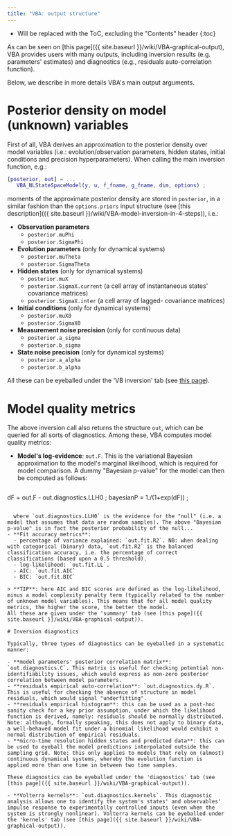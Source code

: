 ```yaml
---
title: "VBA: output structure"
---
```

* Will be replaced with the ToC, excluding the "Contents" header
{:toc}

As can be seen on [this page]({{ site.baseurl }}/wiki/VBA-graphical-output), VBA provides users with many outputs, including inversion results (e.g. parameters' estimates) and diagnostics (e.g., residuals auto-correlation function).

Below, we describe in more details VBA's main output arguments.

# Posterior density on model (unknown) variables

First of all, VBA derives an approximation to the posterior density over model variables (i.e.: evolution/observation parameters, hidden states, initial conditions and precision hyperparameters). When calling the main inversion function, e.g.:

```matlab
[posterior, out] = ...
   VBA_NLStateSpaceModel(y, u, f_fname, g_fname, dim, options) ;
```

moments of the approximate posterior density are stored in `posterior`, in a similar fashion than the `options.priors` input structure (see [this description]({{ site.baseurl }}/wiki/VBA-model-inversion-in-4-steps)), i.e.:

- **Observation parameters**
  - `posterior.muPhi`
  - `posterior.SigmaPhi`
- **Evolution parameters** (only for dynamical systems)
  - `posterior.muTheta`
  - `posterior.SigmaTheta`
- **Hidden states** (only for dynamical systems)
  - `posterior.muX`
  - `posterior.SigmaX.current` (a cell array of instantaneous states' covariance matrices)
  - `posterior.SigmaX.inter` (a cell array of lagged- covariance matrices)
- **Initial conditions** (only for dynamical systems)
  - `posterior.muX0`
  - `posterior.SigmaX0`
- **Measurement noise precision** (only for continuous data)
  - `posterior.a_sigma`
  - `posterior.b_sigma`
- **State noise precision**  (only for dynamical systems)
  - `posterior.a_alpha`
  - `posterior.b_alpha`

All these can be eyeballed under the 'VB inversion' tab (see [this page](VBA-graphical-output.html)).

# Model quality metrics

The above inversion call also returns the structure `out`, which can be queried for all sorts of diagnostics. Among these, VBA computes model quality metrics:

- **Model's log-evidence**: `out.F`. This is the variational Bayesian approximation to the model's marginal likelihood, which is required for model comparison. A dummy "Bayesian p-value" for the model can then be computed as follows:
   
  ```matlab
dF = out.F - out.diagnostics.LLH0 ;
bayesianP = 1./(1+exp(dF)) ;
```

  where `out.diagnostics.LLH0` is the evidence for the "null" (i.e. a model that assumes that data are random samples). The above "Bayesian p-value" is in fact the posterior probability of the null...
- **Fit accuracy metrics**:
  - percentage of variance explained: `out.fit.R2`. NB: when dealing with categorical (binary) data, `out.fit.R2` is the balanced classification accuracy, i.e. the percentage of correct classifications (based upon a 0.5 threshold).
  - log-likelihood: `out.fit.LL`.
  - AIC: `out.fit.AIC`
  - BIC: `out.fit.BIC`

> **TIP**: here AIC and BIC scores are defined as the log-likelihood, minus a model complexity penalty term (typically related to the number of unknown model variables). This means that for all model quality metrics, the higher the score, the better the model.
All these are given under the 'summary' tab (see [this page]({{ site.baseurl }}/wiki/VBA-graphical-output)).

# Inversion diagnostics

Typically, three types of diagnostics can be eyeballed in a systematic manner:

- **model parameters' posterior correlation matrix**: `out.diagnostics.C`. This matrix is useful for checking potential non-identifiability issues, which would express as non-zero posterior correlation between model parameters.
- **residuals empirical auto-correlation**: `out.diagnostics.dy.R`. This is useful for checking the absence of structure in model residuals, which would signal "underfitting".
- **residuals empirical histogram**: this can be used as a post-hoc sanity check for a key prior assumption, under which the likelihood function is derived, namely: residuals should be normally distributed. Note: although, formally speaking, this does not apply to binary data, a well-behaved model fit under a binomial likelihood would exhibit a normal distribution of empirical residuals.
- **micro-time resolution hidden states and predicted data**: this can be used to eyeball the model predictions interpolated outside the sampling grid. Note: this only applies to models that rely on (almost) continuous dynamical systems, whereby the evolution function is applied more than one time in between two time samples.

These diagnostics can be eyeballed under the 'diagnostics' tab (see [this page]({{ site.baseurl }}/wiki/VBA-graphical-output)).

- **Volterra kernels**: `out.diagnostics.kernels`. This diagnostic analysis allows one to identify the system's states' and observables' impulse response to experimentally controlled inputs (even when the system is strongly nonlinear). Volterra kernels can be eyeballed under the 'kernels' tab (see [this page]({{ site.baseurl }}/wiki/VBA-graphical-output)).
